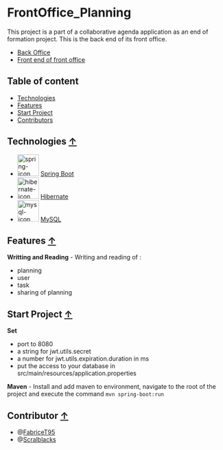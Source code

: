 # FrontOffice_Planning

This project is a part of a collaborative agenda application as an end of formation project. This is the back end of its front office.

  * [Back Office](https://github.com/Scralblacks/Back_Office_Fil_Rouge)
  * [Front end of front office](https://github.com/Scralblacks/FrontOffice_planning_FrontEnd)
  
## Table of content

  * [Technologies](#technologies-)
  * [Features](#features-)
  * [Start Project](#start-project-)
  * [Contributors](#contributor-)
  
## Technologies [↑](#frontoffice_planning)

  * <img width=50px src="https://blog.talanlabs.com/microservices-partie-4-spring-boot/cover.png" alt="spring-icon"> [Spring Boot](https://spring.io/projects/spring-boot)
  * <img width=50px src="https://cdn.freebiesupply.com/logos/large/2x/hibernate-logo-png-transparent.png" alt="hibernate-icon"> [Hibernate](https://hibernate.org/)
  * <img width=50px src="https://cdn-icons-png.flaticon.com/512/5968/5968313.png" alt="mysql-icon"> [MySQL](https://www.mysql.com/)

## Features [↑](#frontoffice_planning)

**Writting and Reading** - Writing and reading of :
  * planning
  * user
  * task
  * sharing of planning
  
## Start Project [↑](#frontoffice_planning)

  **Set** 
   * port to 8080
   * a string for jwt.utils.secret
   * a number for jwt.utils.expiration.duration in ms
   * put the access to your database  in src/main/resources/application.properties
  
  **Maven** - Install and add maven to environment, navigate to the root of the project and execute the command `mvn spring-boot:run`

## Contributor [↑](#frontoffice_planning)

* @[FabriceT95](https://github.com/FabriceT95)
* @[Scralblacks](https://github.com/Scralblacks)
